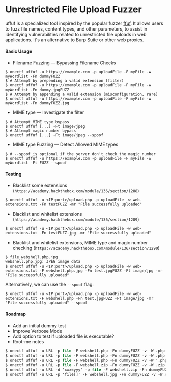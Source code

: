 # Unrestricted File Upload Fuzzer

uffuf is a specialized tool inspired by the popular fuzzer [ffuf](https://github.com/ffuf/ffuf). It allows users to fuzz file names, content types, and other parameters, to assist in identifying vulnerabilities related to unrestricted file uploads in web applications. It's an alternative to Burp Suite or other web proxies.

#### Basic Usage

* Filename Fuzzing — Bypassing Filename Checks

```shell!
$ onectf uffuf -u https://example.com -p uploadFile -F myFile -w myWordlist -Fn dummyFUZZ
$ # Attempt by prepending a valid extension (filter)
$ onectf uffuf -u https://example.com -p uploadFile -F myFile -w myWordlist -Fn dummy.jpgFUZZ
$ # Attempt by appending a valid extension (misconfiguration, rare)
$ onectf uffuf -u https://example.com -p uploadFile -F myFile -w myWordlist -Fn dummyFUZZ.jpg
```

* MIME type — Investigate the filter

```shell!
$ # Attempt MIME type bypass
$ onectf uffuf [...] -Ft image/jpeg
$ # Attempt magic number bypass
$ onectf uffuf [...] -Ft image/jpeg --spoof
```

* MIME type Fuzzing — Detect Allowed MIME types

```shell!
$ # --spoof is optional if the server don't check the magic number
$ onectf uffuf -u https://example.com -p uploadFile -F myFile -w myWordlist -Ft FUZZ --spoof
```

#### Testing

* Blacklist some extensions (`https://academy.hackthebox.com/module/136/section/1288`)

```shell!
$ onectf uffuf -u <IP:port>/upload.php -p uploadFile -w web-extensions.txt -Fn testFUZZ -mr "File successfully uploaded"
```

* Blacklist and whitelist extensions (`https://academy.hackthebox.com/module/136/section/1289`)

```shell!
$ onectf uffuf -u <IP:port>/upload.php -p uploadFile -w web-extensions.txt -Fn testFUZZ.jpg -mr "File successfully uploaded"
```

* Blacklist and whitelist extensions, MIME type and magic number checking (`https://academy.hackthebox.com/module/136/section/1290`)

```shell!
$ file webshell.php.jpg
webshell.php.jpg: JPEG image data
$ onectf uffuf -u <IP:port>/upload.php -p uploadFile -w web-extensions.txt -F webshell.php.jpg -Fn test.jpgFUZZ -Ft image/jpg -mr "File successfully uploaded"
```

Alternatively, we can use the `--spoof` flag:

```shell!
$ onectf uffuf -u <IP:port>/upload.php -p uploadFile -w web-extensions.txt -F webshell.php -Fn test.jpgFUZZ -Ft image/jpg -mr "File successfully uploaded" --spoof
```

#### Roadmap

* Add an initial dummy test
* Improve Verbose Mode
* Add option to test if uploaded file is executable?
* Root-me notes

```ps
$ onectf uffuf -u URL -p file -F webshell.php -Fn dummyFUZZ -v -W .php.png
$ onectf uffuf -u URL -p file -F webshell.php -Fn dummyFUZZ -v -W .php -Ft 'image/jpeg' -H 'Cookie: PHPSESSID=xxx'
$ onectf uffuf -u URL -p file -F webshell.php -Fn dummyFUZZ -v -W '.php%00.jpg' -Ft 'image/jpeg'
$ onectf uffuf -u URL -p file -F webshell.zip -Fn dummyFUZZ -v -W .zip
$ onectf uffuf -u URL -d 'xxx=yyy' -p file -F webshell.zip -Fn dummyFUZZ -v -W .jpg
$ onectf uffuf -u URL -p 'file[]' -F webshell.jpg -Fn dummyFUZZ -v -W x.jpg
```
